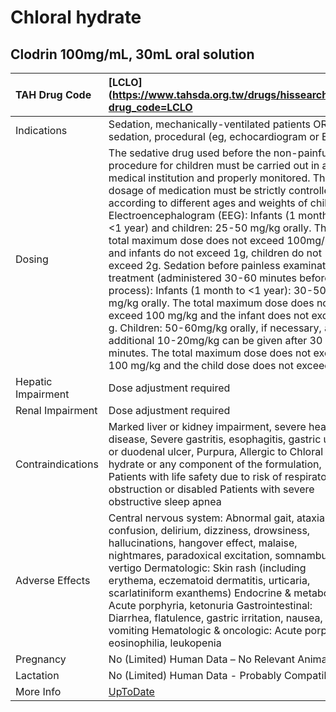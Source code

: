 # Chloral hydrate

## Clodrin 100mg/mL, 30mL oral solution

| TAH Drug Code      | [LCLO](https://www.tahsda.org.tw/drugs/hissearch.php?drug_code=LCLO                                                                                                                                                                                                                                                                                                                                                                                                                                                                                                                                                                                                                                                                                                                                                                                                                       |
|:-------------------|:------------------------------------------------------------------------------------------------------------------------------------------------------------------------------------------------------------------------------------------------------------------------------------------------------------------------------------------------------------------------------------------------------------------------------------------------------------------------------------------------------------------------------------------------------------------------------------------------------------------------------------------------------------------------------------------------------------------------------------------------------------------------------------------------------------------------------------------------------------------------------------------|
| Indications        | Sedation, mechanically-ventilated patients OR sedation, procedural (eg, echocardiogram or EEG).                                                                                                                                                                                                                                                                                                                                                                                                                                                                                                                                                                                                                                                                                                                                                                                           |
| Dosing             | The sedative drug used before the non-painful procedure for children must be carried out in a medical institution and properly monitored. The dosage of medication must be strictly controlled according to different ages and weights of children. Electroencephalogram (EEG): Infants (1 month to <1 year) and children: 25-50 mg/kg orally. The total maximum dose does not exceed 100mg/kg and infants do not exceed 1g, children do not exceed 2g. Sedation before painless examination or treatment (administered 30-60 minutes before process): Infants (1 month to <1 year): 30-50 mg/kg orally. The total maximum dose does not exceed 100 mg/kg and the infant does not exceed 1 g. Children: 50-60mg/kg orally, if necessary, an additional 10-20mg/kg can be given after 30 minutes. The total maximum dose does not exceed 100 mg/kg and the child dose does not exceed 2 g. |
| Hepatic Impairment | Dose adjustment required                                                                                                                                                                                                                                                                                                                                                                                                                                                                                                                                                                                                                                                                                                                                                                                                                                                                  |
| Renal Impairment   | Dose adjustment required                                                                                                                                                                                                                                                                                                                                                                                                                                                                                                                                                                                                                                                                                                                                                                                                                                                                  |
| Contraindications  | Marked liver or kidney impairment, severe heart disease, Severe gastritis, esophagitis, gastric ulcer or duodenal ulcer, Purpura, Allergic to Chloral hydrate or any component of the formulation, Patients with life safety due to risk of respiratory obstruction or disabled Patients with severe obstructive sleep apnea                                                                                                                                                                                                                                                                                                                                                                                                                                                                                                                                                              |
| Adverse Effects    | Central nervous system: Abnormal gait, ataxia, confusion, delirium, dizziness, drowsiness, hallucinations, hangover effect, malaise, nightmares, paradoxical excitation, somnambulism, vertigo Dermatologic: Skin rash (including erythema, eczematoid dermatitis, urticaria, scarlatiniform exanthems) Endocrine & metabolic: Acute porphyria, ketonuria Gastrointestinal: Diarrhea, flatulence, gastric irritation, nausea, vomiting Hematologic & oncologic: Acute porphyria, eosinophilia, leukopenia                                                                                                                                                                                                                                                                                                                                                                                 |
| Pregnancy          | No (Limited) Human Data – No Relevant Animal Data                                                                                                                                                                                                                                                                                                                                                                                                                                                                                                                                                                                                                                                                                                                                                                                                                                         |
| Lactation          | No (Limited) Human Data - Probably Compatible                                                                                                                                                                                                                                                                                                                                                                                                                                                                                                                                                                                                                                                                                                                                                                                                                                             |
| More Info          | [UpToDate](https://www.uptodate.com/contents/chloral-hydrate-drug-information)                                                                                                                                                                                                                                                                                                                                                                                                                                                                                                                                                                                                                                                                                                                                                                                                            |

